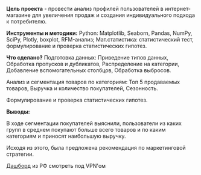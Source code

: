 **Цель проекта** - провести анализ профилей пользователей в интернет-магазине для увеличения продаж и создания индивидуального подхода к потребителю.

**Инструменты и методики:**
Python: Matplotlib, Seaborn, Pandas, NumPy, SciPy, Plotly, boxplot, RFM-анализ; Мат.статистика: статистический тест, формулирование и проверка статистических гипотез.

**Что сделано?**
Подготовка данных: Приведение типов данных, Обработка пропусков и дубликатов, Распределение на категории, Добавление вспомогательных столбцов, Обработка выбросов.

Анализ и сегментация товаров по категориям: Топ 5 продаваемых товаров, Выручка и количество покупателей, Сезонность.

Формулирование и проверка статистических гипотез.

**Выводы:**

В ходе сегментации покупателей выяснили, пользователи из каких групп в среднем покупают больше всего товаров и по каким категориям и приносят наибольшую выручку.

Исходя из этого, была предложена рекомендация по маркетинговой стратегии. 

[Дашборд](https://public.tableau.com/app/profile/svetlana.st/viz/Dashboard2_16814769633920/Dashboard1?publish=yes) из РФ смотреть под VPN'ом

